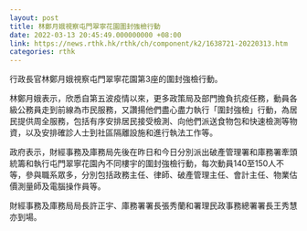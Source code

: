 ```yaml
---
layout: post
title: 林鄭月娥視察屯門翠寧花園圍封強檢行動
date: 2022-03-13 20:45:49.000000000 +08:00
link: https://news.rthk.hk/rthk/ch/component/k2/1638721-20220313.htm
categories: rthk
---
```


行政長官林鄭月娥視察屯門翠寧花園第3座的圍封強檢行動。

林鄭月娥表示，欣悉自第五波疫情以來，更多政策局及部門擔負抗疫任務，動員各級公務員走到前線為市民服務，又讚揚他們盡心盡力執行「圍封強檢」行動，為居民提供周全服務，包括有序安排居民接受檢測、向他們派送食物包和快速檢測等物資，以及安排確診人士到社區隔離設施和進行執法工作等。

政府表示，財經事務及庫務局先後在昨日和今日分別派出破產管理署和庫務署牽頭統籌和執行屯門翠寧花園內不同樓宇的圍封強檢行動，每次動員140至150人不等，參與職系眾多，分別包括政務主任、律師、破產管理主任、會計主任、物業估價測量師及電腦操作員等。

財經事務及庫務局局長許正宇、庫務署署長張秀蘭和署理民政事務總署署長王秀慧亦到場。
